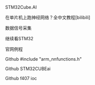 STM32Cube.AI

在单片机上跑神经网络？全中文教程[bilibili]

数据信号采集

继续看STM32

官网例程

Github #include "arm_nnfunctions.h"

Github STM32CUBEai

Github f407 ioc

